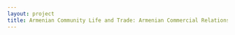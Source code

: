 ```yaml
--- 
layout: project 
title: Armenian Community Life and Trade: Armenian Commercial Relationships in Iran, India, and the Far East 1600-1968:Minasian Collection 1632
---
```



